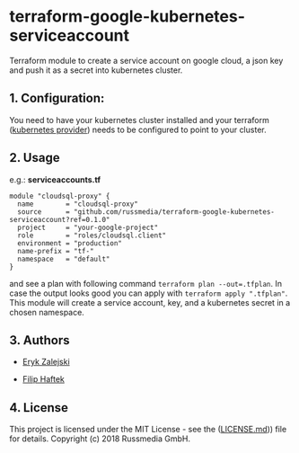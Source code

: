 
# terraform-google-kubernetes-serviceaccount
Terraform module to create a service account on google cloud, a json key and push it as a secret into kubernetes cluster.


## 1. Configuration:

You need to have your kubernetes cluster installed and your terraform ([kubernetes provider](https://www.terraform.io/docs/providers/kubernetes/index.html)) needs to be configured to point to your cluster. 

## 2. Usage

e.g.: **serviceaccounts.tf**
```hcl
module "cloudsql-proxy" {
  name        = "cloudsql-proxy"
  source      = "github.com/russmedia/terraform-google-kubernetes-serviceaccount?ref=0.1.0"
  project     = "your-google-project"
  role        = "roles/cloudsql.client"
  environment = "production"
  name-prefix = "tf-"
  namespace   = "default"
}
```

and see a plan with following command `terraform plan --out=.tfplan`. In case the output looks good you can apply with `terraform apply ".tfplan"`. This module will create a service account, key, and a kubernetes secret in a chosen namespace.


## 3. Authors

- [Eryk Zalejski](https://github.com/ezalejski)

- [Filip Haftek](https://github.com/filiphaftek)

## 4. License

This project is licensed under the MIT License - see the ([LICENSE.md](LICENSE.md))) file for details.
Copyright (c) 2018 Russmedia GmbH.
